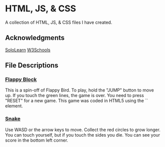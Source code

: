 # HTML, JS, & CSS
A collection of HTML, JS, & CSS files I have created.

## Acknowledgments
[SoloLearn](https://www.sololearn.com/)
[W3Schools](https://www.w3schools.com/)


## File Descriptions
<h3><a href="https://ccreativecnd.github.io/html/flappy-block.html">Flappy Block</a></h3>
This is a spin-off of Flappy Bird. To play, hold the "JUMP" button to move up. If you touch the green lines, the game is over. You need to press "RESET" for a new game. This game was coded in HTML5 using the `<canvas>` element.
<h3><a href="https://ccreativecnd.github.io/html/snake.html">Snake</a></h3>
Use WASD or the arrow keys to move. Collect the red circles to grow longer. You can touch yourself, but if you touch the sides you die. You can see your score in the bottom left corner.
